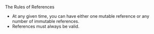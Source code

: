 The Rules of References

- At any given time, you can have either one mutable reference or any number of immutable references.
- References must always be valid.


